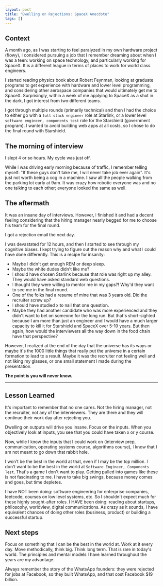 ```yaml
---
layout: post
title: "Dwelling on Rejections: SpaceX Anecdote"
tags: []
---
```


## Context

A month ago, as I was starting to feel paralyzed in my own hardware project (flowy), I considered pursuing a job that I remember dreaming about when I was a teen: working on space technology, and particularly working for SpaceX. It is a different league in terms of places to work for world class engineers.

I started reading physics book about Robert Feynman, looking at graduate programs to get experience with hardware and lower level programming, and considering other aerospace companies that would ultimately get me to SpaceX. Surprisingly, within a week of me applying to SpaceX as a shot in the dark, I got interest from two different teams.

I got through multiple rounds (primarily technical) and then I had the choice to either go with a `full stack engineer` role at Starlink, or a lower level `software engineer, components test` role for the Starshield (government program). I wanted to avoid building web apps at all costs, so I chose to do the final round with Starshield.


## The morning of interview
I slept 4 or so hours. My cycle was just off.

While I was driving early morning because of traffic, I remember telling myself: "If these guys don't take me, I will never take job ever again". It's just not worth being a cog in a machine. I saw all the people walking from the parking lot early at 9am. It was crazy how robotic everyone was and no one talking to each other; everyone looked the same as well.

## The aftermath
It was an insane day of interviews. However, I finished it and had a decent feeling considering that the hiring manager nearly begged for me to choose his team for the final round.

I got a rejection email the next day.

I was devastated for 12 hours, and then I started to see through my cognitive biases. I kept trying to figure out the reason why and what I could have done differently. This is a recipe for insanity:
- Maybe I didn't get enough REM or deep sleep.
- Maybe the white dudes didn't like me?
- I should have chosen Starlink because that role was right up my alley. They would have asked standard web questions.
- I thought they were willing to mentor me in my gaps?! Why'd they want to see me in the final round.
- One of the folks had a resume of mine that was 3 years old. Did the recruiter screw up?
- I should have studied x to nail that one question.
- Maybe they had another candidate who was more experienced and they didn't want to bet on someone for the long run. But that's short-sighted because I am more than just an engineer and I would have a much larger capacity to kill it for Starshield and SpaceX over 5-10 years. But then again, how would the interviewers all the way down in the food chain have that perspective?

However, I realized at the end of the day that the universe has its ways or maybe it's the 1000 little things that really put the universe in a certain formation to lead to a result. Maybe it was the recruiter not feeling well and not liking my glasses, or one small statement I made during the presentation.

**The point is you will never know.**

---

## Lesson Learned
It's important to remember that no one cares. Not the hiring manager, not the recruiter, not any of the interviewers. They are there and they will continue their work day after rejecting you.

Dwelling on outputs will drive you insane. Focus on the inputs. When you objectively look at inputs, you see that you could have taken x or y course.

Now, while I know the inputs that I could work on (interview prep, communication, operating systems course, algorithms course), I know that I am not meant to go down that rabbit hole.

I won't be the best in the world at that, even if I may be the top million. I don't want to be the best in the world at `Software Engineer, Components Test`. That's a game I don't want to play. Getting pulled into games like these is not fascinating to me. I have to take big swings, because money comes and goes, but time depletes.

I have NOT been doing: software engineering for enterprise companies, leetcode, courses on low level systems, etc. So I shouldn't expect much for these highly sought-after roles. I HAVE been doing: reading about startups, philosophy, worldview, digital communications. As crazy as it sounds, I have equivalent chances of doing other roles (business, product) or building a successful startup.

## Next steps
Focus on something that I can be the best in the world at. Work at it every day. Move methodically, think big. Think long term. That is rare in today's world. The principles and mental models I have learned throughout the years are my advantage.

Always remember the story of the WhatsApp founders: they were rejected for jobs at Facebook, so they built WhatsApp, and that cost Facebook $19 billion.
